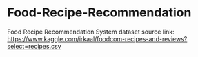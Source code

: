 # Food-Recipe-Recommendation
Food Recipe Recommendation System
  dataset source link: https://www.kaggle.com/irkaal/foodcom-recipes-and-reviews?select=recipes.csv
